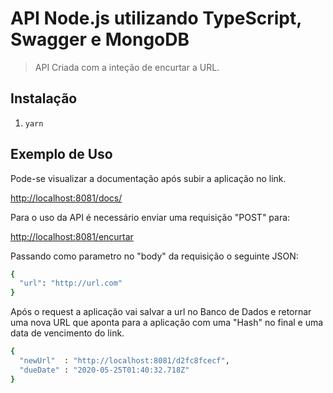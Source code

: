 # API Node.js utilizando TypeScript, Swagger e MongoDB
> API Criada com a inteção de encurtar a URL.

## Instalação
1. ```yarn```

## Exemplo de Uso
Pode-se visualizar a documentação após subir a aplicação no link.

[http://localhost:8081/docs/](http://localhost:8081/docs/)


Para o uso da API é necessário enviar uma requisição "POST" para:

[http://localhost:8081/encurtar](http://localhost:8081/docs/)

Passando como parametro no "body" da requisição o seguinte JSON:

```sh
{
  "url": "http://url.com"
}
```

Após o request a aplicação vai salvar a url no Banco de Dados e retornar uma nova URL que aponta para a aplicação com uma "Hash" no final e uma data de vencimento do link.

```sh
{
  "newUrl"  : "http://localhost:8081/d2fc8fcecf",
  "dueDate" : "2020-05-25T01:40:32.718Z"
}
```
